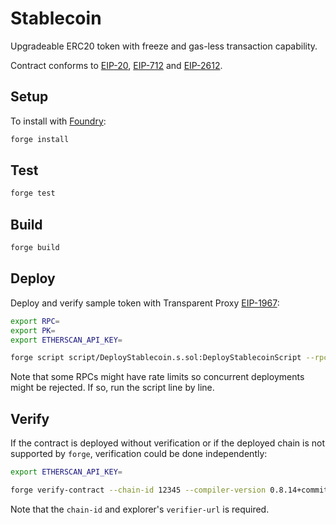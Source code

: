 # Stablecoin

Upgradeable ERC20 token with freeze and gas-less transaction capability.

Contract conforms to [EIP-20](https://eips.ethereum.org/EIPS/eip-20), [EIP-712](https://eips.ethereum.org/EIPS/eip-712) and [EIP-2612](https://eips.ethereum.org/EIPS/eip-2612).

## Setup

To install with [Foundry](https://github.com/foundry-rs/foundry):

```sh
forge install
```

## Test

```sh
forge test
```

## Build

```sh
forge build
```

## Deploy

Deploy and verify sample token with Transparent Proxy [EIP-1967](https://eips.ethereum.org/EIPS/eip-1967):

```sh
export RPC=
export PK=
export ETHERSCAN_API_KEY=

forge script script/DeployStablecoin.s.sol:DeployStablecoinScript --rpc-url $RPC_URL --private-key $PK --broadcast --verify --etherscan-api-key $ETHERSCAN_API_KEY -vvvv
```

Note that some RPCs might have rate limits so concurrent deployments might be rejected. If so, run the script line by line.

## Verify

If the contract is deployed without verification or if the deployed chain is not supported by `forge`, verification could be done independently:

```sh
export ETHERSCAN_API_KEY=

forge verify-contract --chain-id 12345 --compiler-version 0.8.14+commit.80d49f37 0x1234 src/Stablecoin.sol:Stablecoin --verifier-url https://api.explorer.com/api
```

Note that the `chain-id` and explorer's `verifier-url` is required.
